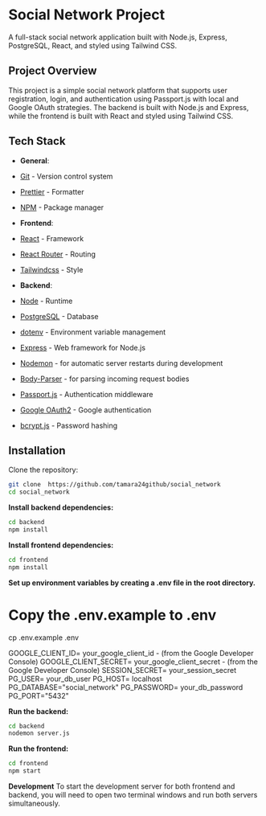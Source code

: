 # Social Network Project

A full-stack social network application built with Node.js, Express, PostgreSQL, React, and styled using Tailwind CSS.

## Project Overview

This project is a simple social network platform that supports user registration, login, and authentication using Passport.js with local and Google OAuth strategies. The backend is built with Node.js and Express, while the frontend is built with React and styled using Tailwind CSS.

## Tech Stack

- **General**:

- [Git](https://git-scm.com/) - Version control system
- [Prettier](https://prettier.io/) - Formatter
- [NPM](https://www.npmjs.com/) - Package manager

- **Frontend**:

- [React](https://react.dev/) - Framework
- [React Router](https://reactrouter.com/en/main) - Routing
- [Tailwindcss](https://tailwindcss.com/) - Style

- **Backend**:

- [Node](https://nodejs.org/en) - Runtime
- [PostgreSQL](https://www.postgresql.org/) - Database
- [dotenv](https://www.npmjs.com/package/dotenv) - Environment variable management
- [Express](https://www.npmjs.com/package/express) - Web framework for Node.js
- [Nodemon](https://www.npmjs.com/package/nodemon) - for automatic server restarts during development
- [Body-Parser](https://www.npmjs.com/package/body-parser) - for parsing incoming request bodies
- [Passport.js](https://www.passportjs.org/) - Authentication middleware
- [Google OAuth2](https://www.npmjs.com/package/passport-google-oauth2) - Google authentication
- [bcrypt.js](https://www.npmjs.com/package/bcryptjs) - Password hashing

## Installation

Clone the repository:

```sh
git clone  https://github.com/tamara24github/social_network
cd social_network
```

**Install backend dependencies:**

```sh
cd backend
npm install
```

**Install frontend dependencies:**

```sh
cd frontend
npm install
```

**Set up environment variables by creating a .env file in the root directory.**

# Copy the .env.example to .env

cp .env.example .env

GOOGLE_CLIENT_ID= your_google_client_id - (from the Google Developer Console)
GOOGLE_CLIENT_SECRET= your_google_client_secret - (from the Google Developer Console)
SESSION_SECRET= your_session_secret
PG_USER= your_db_user
PG_HOST= localhost
PG_DATABASE="social_network"
PG_PASSWORD= your_db_password
PG_PORT="5432"

**Run the backend:**

```sh
cd backend
nodemon server.js
```

**Run the frontend:**

```sh
cd frontend
npm start
```

**Development**
To start the development server for both frontend and backend, you will need to open two terminal windows and run both servers simultaneously.
